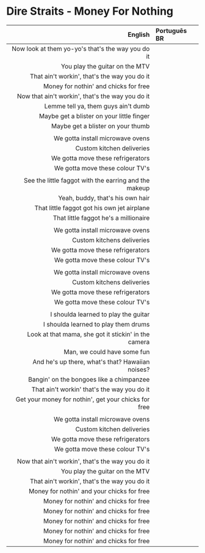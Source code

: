 # Dire Straits - Money For Nothing

| English | Português BR |
|------:|:--------------------|
| Now look at them yo-yo's that's the way you do it |
| You play the guitar on the MTV |
| That ain't workin', that's the way you do it |
| Money for nothin' and chicks for free |
| Now that ain't workin', that's the way you do it |
| Lemme tell ya, them guys ain't dumb |
| Maybe get a blister on your little finger |
| Maybe get a blister on your thumb |
|  |
| We gotta install microwave ovens |
| Custom kitchen deliveries |
| We gotta move these refrigerators |
| We gotta move these colour TV's |
|  |
| See the little faggot with the earring and the makeup |
| Yeah, buddy, that's his own hair |
| That little faggot got his own jet airplane |
| That little faggot he's a millionaire |
|  |
| We gotta install microwave ovens |
| Custom kitchens deliveries |
| We gotta move these refrigerators |
| We gotta move these colour TV's |
|  |
| We gotta install microwave ovens |
| Custom kitchens deliveries |
| We gotta move these refrigerators |
| We gotta move these colour TV's |
|  |
| I shoulda learned to play the guitar |
| I shoulda learned to play them drums |
| Look at that mama, she got it stickin' in the camera |
| Man, we could have some fun |
| And he's up there, what's that? Hawaiian noises? |
| Bangin' on the bongoes like a chimpanzee |
| That ain't workin' that's the way you do it |
| Get your money for nothin', get your chicks for free |
|  |
| We gotta install microwave ovens |
| Custom kitchen deliveries |
| We gotta move these refrigerators |
| We gotta move these colour TV's |
|  |
| Now that ain't workin', that's the way you do it |
| You play the guitar on the MTV |
| That ain't workin', that's the way you do it |
| Money for nothin' and your chicks for free |
| Money for nothin' and chicks for free |
| Money for nothin' and chicks for free |
| Money for nothin' and chicks for free |
| Money for nothin' and chicks for free |
| Money for nothin' and chicks for free |